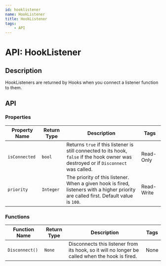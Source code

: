 ```yaml
---
id: hooklistener
name: HookListener
title: HookListener
tags:
    - API
---
```


# API: HookListener

## Description

HookListeners are returned by Hooks when you connect a listener function to them.

## API

### Properties

| Property Name | Return Type | Description | Tags |
| -------- | ----------- | ----------- | ---- |
| `isConnected` | `bool` | Returns `true` if this listener is still connected to its hook, `false` if the hook owner was destroyed or if `Disconnect` was called. | Read-Only |
| `priority` | `Integer` | The priority of this listener. When a given hook is fired, listeners with a higher priority are called first. Default value is `100`. | Read-Write |

### Functions

| Function Name | Return Type | Description | Tags |
| -------- | ----------- | ----------- | ---- |
| `Disconnect()` | `None` | Disconnects this listener from its hook, so it will no longer be called when the hook is fired. | None |
